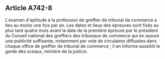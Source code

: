 Article A742-8
----
L'examen d'aptitude à la profession de greffier de tribunal de commerce a lieu
au moins une fois par an. Les dates et lieux des épreuves sont fixés au plus
tard quatre mois avant la date de la première épreuve par le président du
Conseil national des greffiers des tribunaux de commerce qui en assure une
publicité suffisante, notamment par voie de circulaires diffusées dans chaque
office de greffier de tribunal de commerce ; il en informe aussitôt le garde des
sceaux, ministre de la justice.

